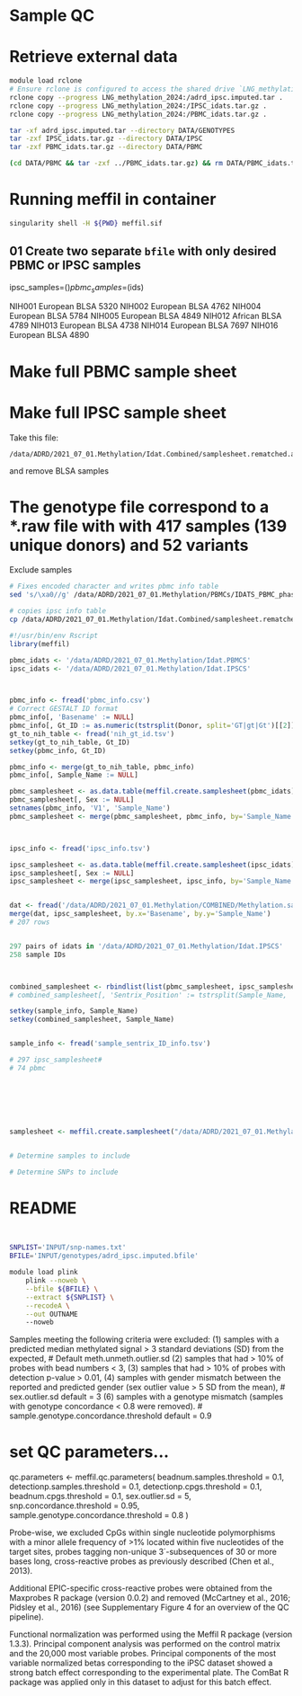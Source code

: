 # Sample QC


# Retrieve external data
```bash
module load rclone
# Ensure rclone is configured to access the shared drive `LNG_methylation_2024`
rclone copy --progress LNG_methylation_2024:/adrd_ipsc.imputed.tar .
rclone copy --progress LNG_methylation_2024:/IPSC_idats.tar.gz .
rclone copy --progress LNG_methylation_2024:/PBMC_idats.tar.gz .

tar -xf adrd_ipsc.imputed.tar --directory DATA/GENOTYPES
tar -zxf IPSC_idats.tar.gz --directory DATA/IPSC
tar -zxf PBMC_idats.tar.gz --directory DATA/PBMC

(cd DATA/PBMC && tar -zxf ../PBMC_idats.tar.gz) && rm DATA/PBMC_idats.tar.gz
```




# Running meffil in container

```bash
singularity shell -H ${PWD} meffil.sif
```



## 01 Create two separate `bfile` with only desired PBMC or IPSC samples

ipsc_samples=$()
pbmc_samples=$(ids)

NIH001	European	BLSA	5320
NIH002	European	BLSA	4762
NIH004	European	BLSA	5784
NIH005	European	BLSA	4849
NIH012	African	BLSA	4789
NIH013	European	BLSA	4738
NIH014	European	BLSA	7697
NIH016	European	BLSA	4890

# Make full PBMC sample sheet
# Make full IPSC sample sheet

Take this file:
```
/data/ADRD/2021_07_01.Methylation/Idat.Combined/samplesheet.rematched.afterQC.csv
```

and remove BLSA samples

# The genotype file correspond to a *.raw file with with 417 samples (139 unique donors) and 52 variants

Exclude samples
```bash
# Fixes encoded character and writes pbmc info table
sed 's/\xa0//g' /data/ADRD/2021_07_01.Methylation/PBMCs/IDATS_PBMC_phase1-2-3/SampleSheet_PBMC_phase1-2-3combined.csv > pbmc_info.csv

# copies ipsc info table
cp /data/ADRD/2021_07_01.Methylation/Idat.Combined/samplesheet.rematched.csv ipsc_info.tsv  # is actually a tsv file, not csv
```

```R
#!/usr/bin/env Rscript
library(meffil)

pbmc_idats <- '/data/ADRD/2021_07_01.Methylation/Idat.PBMCS'
ipsc_idats <- '/data/ADRD/2021_07_01.Methylation/Idat.IPSCS'



pbmc_info <- fread('pbmc_info.csv')
# Correct GESTALT ID format
pbmc_info[, 'Basename' := NULL]
pbmc_info[, Gt_ID := as.numeric(tstrsplit(Donor, split='GT|gt|Gt')[[2]])]
gt_to_nih_table <- fread('nih_gt_id.tsv')
setkey(gt_to_nih_table, Gt_ID)
setkey(pbmc_info, Gt_ID)

pbmc_info <- merge(gt_to_nih_table, pbmc_info)
pbmc_info[, Sample_Name := NULL]

pbmc_samplesheet <- as.data.table(meffil.create.samplesheet(pbmc_idats))
pbmc_samplesheet[, Sex := NULL]
setnames(pbmc_info, 'V1', 'Sample_Name')
pbmc_samplesheet <- merge(pbmc_samplesheet, pbmc_info, by='Sample_Name')



ipsc_info <- fread('ipsc_info.tsv')

ipsc_samplesheet <- as.data.table(meffil.create.samplesheet(ipsc_idats))
ipsc_samplesheet[, Sex := NULL]
ipsc_samplesheet <- merge(ipsc_samplesheet, ipsc_info, by='Sample_Name')


dat <- fread('/data/ADRD/2021_07_01.Methylation/COMBINED/Methylation.sample.sheet.IPSC.tab')
merge(dat, ipsc_samplesheet, by.x='Basename', by.y='Sample_Name')
# 207 rows


297 pairs of idats in '/data/ADRD/2021_07_01.Methylation/Idat.IPSCS'
258 sample IDs 



combined_samplesheet <- rbindlist(list(pbmc_samplesheet, ipsc_samplesheet))
# combined_samplesheet[, 'Sentrix_Position' := tstrsplit(Sample_Name, '_')[[2]]]

setkey(sample_info, Sample_Name)
setkey(combined_samplesheet, Sample_Name)


sample_info <- fread('sample_sentrix_ID_info.tsv')

# 297 ipsc_samplesheet#
# 74 pbmc







samplesheet <- meffil.create.samplesheet("/data/ADRD/2021_07_01.Methylation/Idat.PBMCS")


# Determine samples to include

# Determine SNPs to include
```

# README


```bash


SNPLIST='INPUT/snp-names.txt'
BFILE='INPUT/genotypes/adrd_ipsc.imputed.bfile'

module load plink
    plink --noweb \
    --bfile ${BFILE} \
    --extract ${SNPLIST} \
    --recodeA \
    --out OUTNAME
    --noweb
```

Samples meeting the following criteria were excluded: 
(1) samples with a predicted median methylated signal > 3 standard deviations (SD) from the expected, # Default meth.unmeth.outlier.sd
(2) samples that had > 10% of probes with bead numbers < 3, 
(3) samples that had > 10% of probes with detection p-value > 0.01, 
(4) samples with gender mismatch between the reported and predicted gender (sex outlier value > 5 SD from the mean), # sex.outlier.sd default = 3
(6) samples with a genotype mismatch (samples with genotype concordance < 0.8 were removed). # sample.genotype.concordance.threshold default = 0.9

# set QC parameters...
qc.parameters <- meffil.qc.parameters(
	beadnum.samples.threshold             = 0.1,
	detectionp.samples.threshold          = 0.1,
	detectionp.cpgs.threshold             = 0.1, 
	beadnum.cpgs.threshold                = 0.1,
	sex.outlier.sd                        = 5,
	snp.concordance.threshold             = 0.95,
	sample.genotype.concordance.threshold = 0.8
)



Probe-wise, we excluded CpGs 
within single nucleotide polymorphisms with a minor allele frequency of >1% located within five nucleotides of the target sites, 
probes tagging non-unique 3΄-subsequences of 30 or more bases long, 
cross-reactive probes as previously described (Chen et al., 2013). 

Additional EPIC-specific cross-reactive probes were obtained from the Maxprobes R package (version 0.0.2) and removed (McCartney et al., 2016; Pidsley et al., 2016) (see Supplementary Figure 4 for an overview of the QC pipeline). 

Functional normalization was performed using the Meffil R package (version 1.3.3). 
Principal component analysis was performed on the control matrix and the 20,000 most variable probes. 
Principal components of the most variable normalized betas corresponding to the iPSC dataset showed a strong batch effect corresponding to the experimental plate.
The ComBat R package was applied only in this dataset to adjust for this batch effect.
